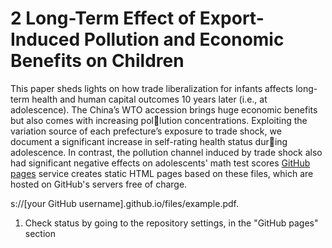 
2 Long-Term Effect of Export-Induced Pollution and Economic Benefits on Children
======
This paper sheds lights on how trade liberalization for infants affects long-term health and human capital outcomes 10 years later (i.e., at adolescence). The China’s
WTO accession brings huge economic benefits but also comes with increasing pollution concentrations. Exploiting the variation source of each prefecture’s exposure
to trade shock, we document a significant increase in self-rating health status during adolescence. In contrast, the pollution channel induced by trade shock also had significant negative effects on adolescents' math test scores [GitHub pages](https://pages.github.com/) service creates static HTML pages based on these files, which are hosted on GitHub's servers free of charge.


s://[your GitHub username].github.io/files/example.pdf.  
1. Check status by going to the repository settings, in the "GitHub pages" section
